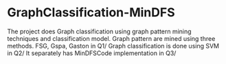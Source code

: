# GraphClassification-MinDFS
The project does Graph classification using graph pattern mining techniques and classification model. 
Graph pattern are mined using three methods. FSG, Gspa, Gaston in Q1/
Graph classification is done using SVM in Q2/
It separately has MinDFSCode implementation in Q3/
